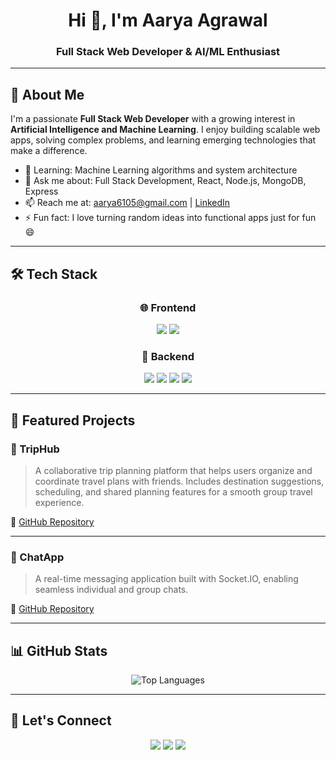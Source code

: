 <h1 align="center">Hi 👋, I'm Aarya Agrawal</h1>
<h3 align="center">Full Stack Web Developer & AI/ML Enthusiast</h3>

---

## 🚀 About Me

I'm a passionate **Full Stack Web Developer** with a growing interest in **Artificial Intelligence and Machine Learning**. I enjoy building scalable web apps, solving complex problems, and learning emerging technologies that make a difference.

- 🌱 Learning: Machine Learning algorithms and system architecture
- 💬 Ask me about: Full Stack Development, React, Node.js, MongoDB, Express
- 📫 Reach me at: aarya6105@gmail.com | [LinkedIn](https://linkedin.com/in/your-profile)
- ⚡ Fun fact: I love turning random ideas into functional apps just for fun 😄

---

## 🛠️ Tech Stack

<div align="center">

### 🌐 Frontend  
<img src="https://img.shields.io/badge/React-20232A?style=for-the-badge&logo=react&logoColor=61DAFB"/> 
<img src="https://img.shields.io/badge/TailwindCSS-06B6D4?style=for-the-badge&logo=tailwindcss&logoColor=white"/>

### 🔧 Backend  
<img src="https://img.shields.io/badge/Node.js-339933?style=for-the-badge&logo=nodedotjs&logoColor=white"/> 
<img src="https://img.shields.io/badge/Express-000000?style=for-the-badge&logo=express&logoColor=white"/> 
<img src="https://img.shields.io/badge/MongoDB-47A248?style=for-the-badge&logo=mongodb&logoColor=white"/> 
<img src="https://img.shields.io/badge/MySQL-005C84?style=for-the-badge&logo=mysql&logoColor=white"/>

</div>

---

## 📌 Featured Projects

### 🧳 TripHub  
> A collaborative trip planning platform that helps users organize and coordinate travel plans with friends. Includes destination suggestions, scheduling, and shared planning features for a smooth group travel experience.

🔗 [GitHub Repository](https://github.com/AaryaAgrawal6105/TripHub)

---

### 💬 ChatApp  
> A real-time messaging application built with Socket.IO, enabling seamless individual and group chats.

🔗 [GitHub Repository](https://github.com/AaryaAgrawal6105/chat_App) 

---

## 📊 GitHub Stats

<div align="center">

<img src="https://github-readme-stats.vercel.app/api/top-langs/?username=AaryaAgrawal6105&layout=compact&theme=default" alt="Top Languages" />

</div>

---

## 🤝 Let's Connect

<p align="center">
  <a href="https://linkedin.com/in/your-profile"><img src="https://img.shields.io/badge/LinkedIn-blue?style=for-the-badge&logo=linkedin&logoColor=white"/></a>
  <a href="mailto:your.email@example.com"><img src="https://img.shields.io/badge/Email-D14836?style=for-the-badge&logo=gmail&logoColor=white"/></a>
  <a href="https://your-portfolio-link.com"><img src="https://img.shields.io/badge/Portfolio-orange?style=for-the-badge&logo=internet-explorer&logoColor=white"/></a>
</p>
  

